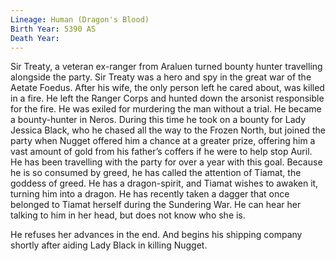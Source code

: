 ```yaml
---
Lineage: Human (Dragon's Blood)
Birth Year: 5390 AS
Death Year:
---
```



Sir Treaty, a veteran ex-ranger from Araluen turned bounty hunter travelling alongside the party. Sir Treaty was a hero and spy in the great war of the Aetate Foedus. After his wife, the only person left he cared about, was killed in a fire. He left the Ranger Corps and hunted down the arsonist responsible for the fire. He was exiled for murdering the man without a trial. He became a bounty-hunter in Neros. During this time he took on a bounty for Lady Jessica Black, who he chased all the way to the Frozen North, but joined the party when Nugget offered him a chance at a greater prize, offering him a vast amount of gold from his father’s coffers if he were to help stop Auril. He has been travelling with the party for over a year with this goal. Because he is so consumed by greed, he has called the attention of Tiamat, the goddess of greed. He has a dragon-spirit, and Tiamat wishes to awaken it, turning him into a dragon. He has recently taken a dagger that once belonged to Tiamat herself during the Sundering War. He can hear her talking to him in her head, but does not know who she is.

He refuses her advances in the end. And begins his shipping company shortly after aiding Lady Black in killing Nugget.